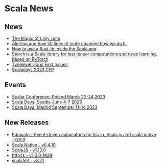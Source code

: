 # Scala News


## News

[//]: # (Add to this list any link to news you want included in markdown format with description in square brackets followed by URL in normal brackets)

- [The Magic of Lazy Lists](http://justinhj.github.io/2022/11/05/magic-of-lazy-lists.html)
- [Alerting and how 50 lines of code changed how we do it.](https://medium.com/swissborg-engineering/alerting-and-how-50-lines-of-code-changed-how-we-do-it-4c2bb5bb67b4)
- [How to use a Rust lib inside the Scala app](https://moiadev.medium.com/how-to-use-a-rust-lib-inside-the-scala-app-932637c47784)
- [Storch is a Scala library for fast tensor computations and deep learning, based on PyTorch](https://storch.dev/)
- [Typelevel Good First Issues](https://github.com/orgs/typelevel/projects/1)
- [Scaladays 2023 CFP](https://www.papercall.io/scala-days-2023)


## Events 

[//]: # (Add to this list any link to an upcoming scala related event like a conference or meetup you want included in markdown format with description in square brackets followed by URL in normal brackets)

- [Scalar Conference: Poland March 23-24 2023](https://www.scalar-conf.com/)
- [Scala Days: Seattle June 4-7 2023](https://scaladays.org/)
- [Scala Days: Madrid September 11-14 2023](https://scaladays.org/)


## New Releases

- [Edomata - Event-driven automatons for Scala, Scala.js and scala native - 0.9.0](https://github.com/hnaderi/edomata/releases/tag/v0.9.0)
- [Scala Native - v0.4.10](https://github.com/scala-native/scala-native/releases/tag/v0.4.10)
- [ScalaJS - v1.13.0](https://github.com/scala-js/scala-js/releases/tag/v1.13.0)
- [http4s - v1.0.0-M39](https://github.com/http4s/http4s/discussions/6941)
- [scalafmt - v3.7.1](https://github.com/scalameta/scalafmt/releases/tag/v3.7.1)

